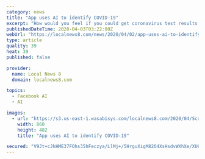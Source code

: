 ```yaml
---
category: news
title: "App uses AI to identify COVID-19"
excerpt: "How would you feel if you could get coronavirus test results on your phone in a matter of seconds? Well, you might be able to soon."
publishedDateTime: 2020-04-03T03:22:00Z
webUrl: "https://localnews8.com/news/2020/04/02/app-uses-ai-to-identify-covid-19/"
type: article
quality: 39
heat: 39
published: false

provider:
  name: Local News 8
  domain: localnews8.com

topics:
  - Facebook AI
  - AI

images:
  - url: "https://s3.us-east-1.wasabisys.com/localnews8.com/2020/04/Screen-Shot-2020-04-02-at-9.19.40-PM-860x482.png"
    width: 860
    height: 482
    title: "App uses AI to identify COVID-19"

secured: "V9Jt+cJkHME37FOhs35hFeczya/LlMj+/5HrguXigM82O4XsHsdvWXhXe/XU6nXPgsc7M8zQh02VGPTnV8CgJNhE3Ur1wiMVz1uZ5pQtou54CJG9c3HR2HKiob9OXcrrOeaTxTy9jlwhTb3l6nDahchv3KEVbluaTtH8FvHl4f3jhoQLnPi19ZeCt/pkZoslxX8yXWY1VLVMo1fRoeBto1GCrCYRPYJ5IHKBh1yDFd4B98mCrfI/5CyKhb2zFGqCQZUL6AAvXRp3u+D7e7XDFtAlxo34wOxpx8l+DG2X3WEY1hD83ovsdHC6LSyn8T9C;XheAUllhwBxFSzjK69YWfg=="
---
```



